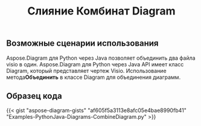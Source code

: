 ﻿---
title: Слияние Комбинат Diagram
type: docs
weight: 30
url: /ru/python-java/merge-combine-diagram/
description: В этом разделе объясняется, как объединить файл visio
---
## **Возможные сценарии использования**

 Aspose.Diagram для Python через Java позволяет объединить два файла visio в один.
Aspose.Diagram для Python через Java API имеет класс Diagram, который представляет чертеж Visio.
Использование метода**Объединить** в классе Diagram для объединения диаграмм.

## **Образец кода**
{{< gist "aspose-diagram-gists" "af605f5a3113e8afc05e4bae8990fb41" "Examples-PythonJava-Diagrams-CombineDiagram.py" >}}
